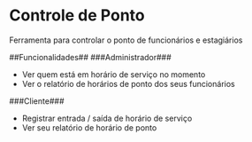Controle de Ponto
==============

Ferramenta para controlar o ponto de funcionários e estagiários

##Funcionalidades##
###Administrador###
* Ver quem está em horário de serviço no momento
* Ver o relatório de horários de ponto dos seus funcionários

###Cliente###
* Registrar entrada / saída de horário de serviço
* Ver seu relatório de horário de ponto
